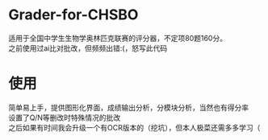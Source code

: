 # Grader-for-CHSBO
适用于全国中学生生物学奥林匹克联赛的评分器，不定项80题160分。</br>
之前使用过ai比对批改，但频频出错:(，怒写此代码</br>
# 使用
简单易上手，提供图形化界面，成绩输出分析，分模块分析，当然也有得分率</br>
设置了Q/N等删改时特殊情况的批改</br>
之后如果有时间我会升级一个有OCR版本的（挖坑），但本人极菜还需多多学习（</br>
